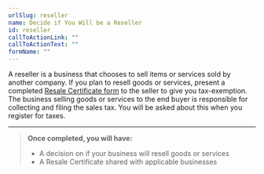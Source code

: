 ```yaml
---
urlSlug: reseller
name: Decide if You Will be a Reseller
id: reseller
callToActionLink: ""
callToActionText: ""
formName: ""
---
```

A reseller is a business that chooses to sell items or services sold by another company. If you plan to resell goods or services, present a completed [Resale Certificate form](https://www.state.nj.us/treasury/taxation/pdf/other_forms/sales/st3.pdf) to the seller to give you tax-exemption. The business selling goods or services to the end buyer is responsible for collecting and filing the sales tax. You will be asked about this when you register for taxes.

---
>**Once completed, you will have:**
>
>- A decision on if your business will resell goods or services
>- A Resale Certificate shared with applicable businesses
